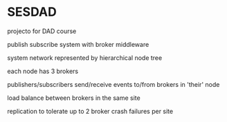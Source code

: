 # SESDAD
projecto for DAD course

publish subscribe system with broker middleware

system network represented by hierarchical node tree

each node has 3 brokers 

publishers/subscribers send/receive events to/from brokers in 'their' node

load balance between brokers in the same site

replication to tolerate up to 2 broker crash failures per site  
